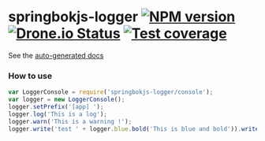 springbokjs-logger [![NPM version][npm-image]][npm-url] [![Drone.io Status][droneio-image]][droneio-url] [![Test coverage][coveralls-image]][coveralls-url]
==================

See the [auto-generated docs](http://christophehurpeau.github.io/springbokjs-logger/docs/)

### How to use


```js
var LoggerConsole = require('springbokjs-logger/console');
var logger = new LoggerConsole();
logger.setPrefix('[app] ');
logger.log('This is a log');
logger.warn('This is a warning !');
logger.write('test ' + logger.blue.bold('This is blue and bold')).write(' keep writing log').nl();
```

[npm-image]: https://img.shields.io/npm/v/springbokjs-library.svg?style=flat
[npm-url]: https://npmjs.org/package/springbokjs-library
[droneio-image]: https://drone.io/github.com/christophehurpeau/springbokjs-logger/status.png
[droneio-url]: https://drone.io/github.com/christophehurpeau/springbokjs-logger/latest
[coveralls-image]: https://img.shields.io/coveralls/christophehurpeau/springbokjs-logger.svg?style=flat
[coveralls-url]: https://coveralls.io/r/christophehurpeau/springbokjs-logger?branch=master